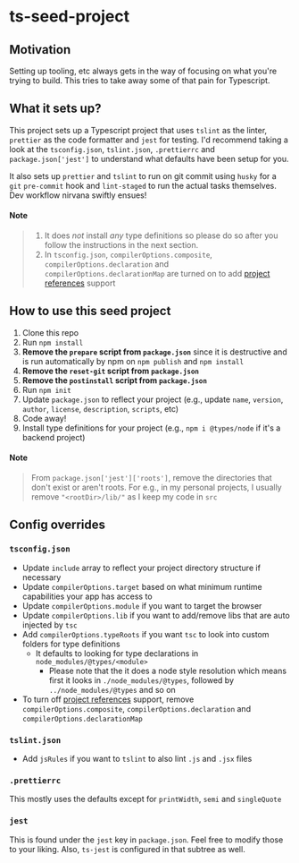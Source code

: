 # ts-seed-project

## Motivation

Setting up tooling, etc always gets in the way of focusing on what you're trying to build.
This tries to take away some of that pain for Typescript.

## What it sets up?

This project sets up a Typescript project that uses `tslint` as the linter, `prettier` as the code formatter and `jest` for testing.
I'd recommend taking a look at the `tsconfig.json`, `tslint.json`, `.prettierrc` and `package.json['jest']` to understand what defaults have been setup for you.

It also sets up `prettier` and `tslint` to run on git commit using `husky` for a `git` `pre-commit` hook and `lint-staged` to run the actual tasks themselves.
Dev workflow nirvana swiftly ensues!

#### Note

> 1. It does _not_ install _any_ type definitions so please do so after you follow the instructions in the next section.
> 2. In `tsconfig.json`, `compilerOptions.composite`, `compilerOptions.declaration` and `compilerOptions.declarationMap` are turned on to add [project references](https://www.typescriptlang.org/docs/handbook/project-references.html) support

## How to use this seed project

1. Clone this repo
2. Run `npm install`
3. **Remove the `prepare` script from `package.json`** since it is destructive and is run automatically by npm on `npm publish` and `npm install`
4. **Remove the `reset-git` script from `package.json`**
5. **Remove the `postinstall` script from `package.json`**
6. Run `npm init`
7. Update `package.json` to reflect your project (e.g., update `name`, `version`, `author`, `license`, `description`, `scripts`, etc)
8. Code away!
9. Install type definitions for your project (e.g., `npm i @types/node` if it's a backend project)

#### Note

> From `package.json['jest']['roots']`, remove the directories that don't exist or aren't roots.
> For e.g., in my personal projects, I usually remove `"<rootDir>/lib/"` as I keep my code in `src`

## Config overrides

### `tsconfig.json`

- Update `include` array to reflect your project directory structure if necessary
- Update `compilerOptions.target` based on what minimum runtime capabilities your app has access to
- Update `compilerOptions.module` if you want to target the browser
- Update `compilerOptions.lib` if you want to add/remove libs that are auto injected by `tsc`
- Add `compilerOptions.typeRoots` if you want `tsc` to look into custom folders for type definitions
  - It defaults to looking for type declarations in `node_modules/@types/<module>`
    - Please note that the it does a node style resolution which means first it looks in `./node_modules/@types`, followed by `../node_modules/@types` and so on
- To turn off [project references](https://www.typescriptlang.org/docs/handbook/project-references.html) support, remove `compilerOptions.composite`, `compilerOptions.declaration` and `compilerOptions.declarationMap`

### `tslint.json`

- Add `jsRules` if you want to `tslint` to also lint `.js` and `.jsx` files

### `.prettierrc`

This mostly uses the defaults except for `printWidth`, `semi` and `singleQuote`

### `jest`

This is found under the `jest` key in `package.json`. Feel free to modify those to your liking.
Also, `ts-jest` is configured in that subtree as well.
